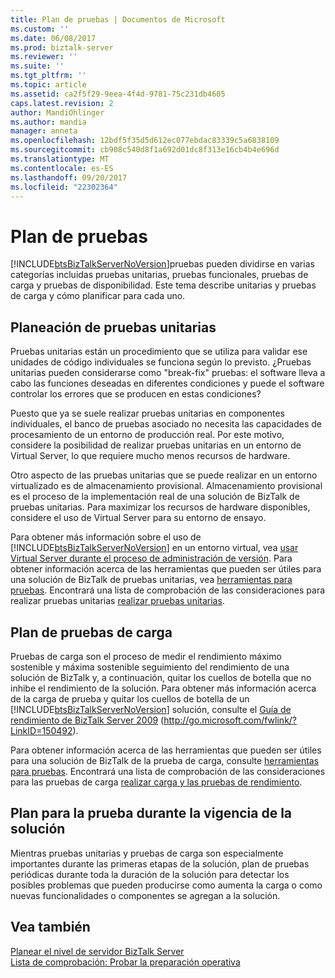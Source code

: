 ```yaml
---
title: Plan de pruebas | Documentos de Microsoft
ms.custom: ''
ms.date: 06/08/2017
ms.prod: biztalk-server
ms.reviewer: ''
ms.suite: ''
ms.tgt_pltfrm: ''
ms.topic: article
ms.assetid: ca2f5f29-9eea-4f4d-9781-75c231db4605
caps.latest.revision: 2
author: MandiOhlinger
ms.author: mandia
manager: anneta
ms.openlocfilehash: 12bdf5f35d5d612ec077ebdac83339c5a6838109
ms.sourcegitcommit: cb908c540d8f1a692d01dc8f313e16cb4b4e696d
ms.translationtype: MT
ms.contentlocale: es-ES
ms.lasthandoff: 09/20/2017
ms.locfileid: "22302364"
---
```

# <a name="planning-for-testing"></a>Plan de pruebas
[!INCLUDE[btsBizTalkServerNoVersion](../includes/btsbiztalkservernoversion-md.md)]pruebas pueden dividirse en varias categorías incluidas pruebas unitarias, pruebas funcionales, pruebas de carga y pruebas de disponibilidad. Este tema describe unitarias y pruebas de carga y cómo planificar para cada uno.  
  
## <a name="planning-for-unit-testing"></a>Planeación de pruebas unitarias  
 Pruebas unitarias están un procedimiento que se utiliza para validar ese unidades de código individuales se funciona según lo previsto. ¿Pruebas unitarias pueden considerarse como "break-fix" pruebas: el software lleva a cabo las funciones deseadas en diferentes condiciones y puede el software controlar los errores que se producen en estas condiciones?  
  
 Puesto que ya se suele realizar pruebas unitarias en componentes individuales, el banco de pruebas asociado no necesita las capacidades de procesamiento de un entorno de producción real. Por este motivo, considere la posibilidad de realizar pruebas unitarias en un entorno de Virtual Server, lo que requiere mucho menos recursos de hardware.  
  
 Otro aspecto de las pruebas unitarias que se puede realizar en un entorno virtualizado es de almacenamiento provisional. Almacenamiento provisional es el proceso de la implementación real de una solución de BizTalk de pruebas unitarias. Para maximizar los recursos de hardware disponibles, considere el uso de Virtual Server para su entorno de ensayo.  
  
 Para obtener más información sobre el uso de [!INCLUDE[btsBizTalkServerNoVersion](../includes/btsbiztalkservernoversion-md.md)] en un entorno virtual, vea [usar Virtual Server durante el proceso de administración de versión](../technical-guides/planning-the-development-testing-staging-and-production-environments.md#BKMK_VirtualServ). Para obtener información acerca de las herramientas que pueden ser útiles para una solución de BizTalk de pruebas unitarias, vea [herramientas para pruebas](~/technical-guides/tools-for-testing.md). Encontrará una lista de comprobación de las consideraciones para realizar pruebas unitarias [realizar pruebas unitarias](../technical-guides/performing-unit-testing.md).  
  
## <a name="planning-for-load-testing"></a>Plan de pruebas de carga  
 Pruebas de carga son el proceso de medir el rendimiento máximo sostenible y máxima sostenible seguimiento del rendimiento de una solución de BizTalk y, a continuación, quitar los cuellos de botella que no inhibe el rendimiento de la solución. Para obtener más información acerca de la carga de prueba y quitar los cuellos de botella de un [!INCLUDE[btsBizTalkServerNoVersion](../includes/btsbiztalkservernoversion-md.md)] solución, consulte el [Guía de rendimiento de BizTalk Server 2009](http://go.microsoft.com/fwlink/?LinkID=150492) (http://go.microsoft.com/fwlink/?LinkID=150492).  
  
 Para obtener información acerca de las herramientas que pueden ser útiles para una solución de BizTalk de la prueba de carga, consulte [herramientas para pruebas](~/technical-guides/tools-for-testing.md). Encontrará una lista de comprobación de las consideraciones para las pruebas de carga [realizar carga y las pruebas de rendimiento](../technical-guides/performing-load-and-throughput-testing.md).  
  
## <a name="plan-to-test-for-the-lifetime-of-the-solution"></a>Plan para la prueba durante la vigencia de la solución  
 Mientras pruebas unitarias y pruebas de carga son especialmente importantes durante las primeras etapas de la solución, plan de pruebas periódicas durante toda la duración de la solución para detectar los posibles problemas que pueden producirse como aumenta la carga o como nuevas funcionalidades o componentes se agregan a la solución.  
  
## <a name="see-also"></a>Vea también  
 [Planear el nivel de servidor BizTalk Server](../technical-guides/planning-the-biztalk-server-tier.md)   
 [Lista de comprobación: Probar la preparación operativa](../technical-guides/checklist-testing-operational-readiness.md)